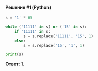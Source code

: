 #### Решение #1 (Python)
```python
s = '1' * 65

while ('11111' in s) or ('15' in s):
	if '11111' in s:
		s = s.replace('11111', '15', 1)
	else:
		s = s.replace('15', '1', 1)

print(s)
```
**Ответ:** 1.
